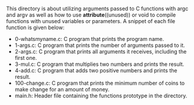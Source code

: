 This directory is about utilizing arguments passed to C functions with argc and argv as well as how to use __attribute__((unused)) or void to compile functions with unused variables or parameters.
A snippet of each file function is given below:

- 0-whatsmyname.c: C program that prints the program name.
- 1-args.c: C program that prints the number of arguments passed to it.
- 2-args.c: C program that prints all arguments it receives, including the first one.
- 3-mul.c: C program that multiplies two numbers and prints the result.
- 4-add.c: C program that adds two positive numbers and prints the result.
- 100-change.c: C program that prints the minimum number of coins to make change for an amount of money.
- main.h: Header file containing the functions prototype in the directory.
